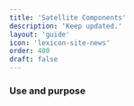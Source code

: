```yaml
---
title: 'Satellite Components'
description: 'Keep updated.'
layout: 'guide'
icon: 'lexicon-site-news'
order: 400
draft: false
---
```


### Use and purpose
